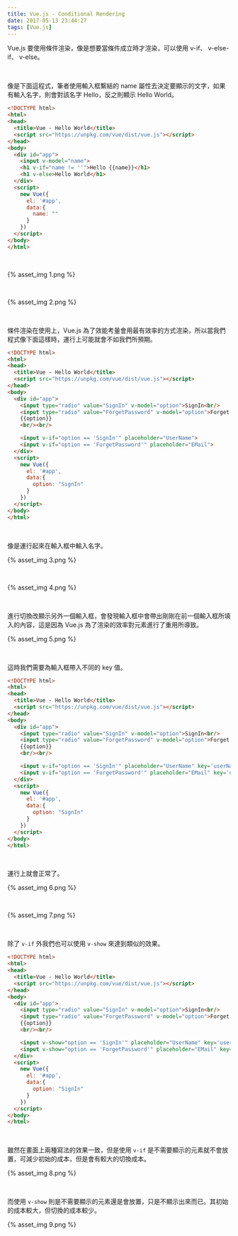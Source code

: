 ```yaml
---
title: Vue.js - Conditional Rendering
date: 2017-05-13 23:44:27
tags: [Vue.js]
---
```


Vue.js 要使用條件渲染，像是想要當條件成立時才渲染，可以使用 v-if、 v-else-if、 v-else。    

<!-- More -->

<br/>


像是下面這程式，筆者使用輸入框繫結的 name 屬性去決定要顯示的文字，如果有輸入名字，則會對該名字 Hello，反之則顯示 Hello World。  

```html
<!DOCTYPE html>
<html>
<head>
  <title>Vue - Hello World</title>
  <script src="https://unpkg.com/vue/dist/vue.js"></script>
</head>
<body>
  <div id="app">
    <input v-model="name">
    <h1 v-if="name != ''">Hello {{name}}</h1>
    <h1 v-else>Hello World</h1>
  </div>
  <script>
    new Vue({
      el: '#app',
      data:{
        name: ""
      }      
    })
  </script>
</body>
</html>
```

<br/>


{% asset_img 1.png %}

<br/>


{% asset_img 2.png %}

<br/>


條件渲染在使用上，Vue.js 為了效能考量會用最有效率的方式渲染，所以當我們程式像下面這樣時，運行上可能就會不如我們所預期。  

```html
<!DOCTYPE html>
<html>
<head>
  <title>Vue - Hello World</title>
  <script src="https://unpkg.com/vue/dist/vue.js"></script>
</head>
<body>
  <div id="app">
    <input type="radio" value="SignIn" v-model="option">SignIn<br/>
    <input type="radio" value="ForgetPassword" v-model="option">Forget password<br/>
    {{option}}
    <br/><br/>

    <input v-if="option == 'SignIn'" placeholder="UserName">
    <input v-if="option == 'ForgetPassword'" placeholder="EMail">
  </div>
  <script>
    new Vue({
      el: '#app',
      data:{
        option: "SignIn"
      }      
    })
  </script>
</body>
</html>
```

<br/>


像是運行起來在輸入框中輸入名字。  

{% asset_img 3.png %}

<br/>


{% asset_img 4.png %}

<br/>


進行切換改顯示另外一個輸入框，會發現輸入框中會帶出剛剛在前一個輸入框所填入的內容，這是因為 Vue.js 為了渲染的效率對元素進行了重用所導致。  

{% asset_img 5.png %}

<br/>


這時我們需要為輸入框帶入不同的 key 值。  

```html
<!DOCTYPE html>
<html>
<head>
  <title>Vue - Hello World</title>
  <script src="https://unpkg.com/vue/dist/vue.js"></script>
</head>
<body>
  <div id="app">
    <input type="radio" value="SignIn" v-model="option">SignIn<br/>
    <input type="radio" value="ForgetPassword" v-model="option">Forget password<br/>
    {{option}}
    <br/><br/>

    <input v-if="option == 'SignIn'" placeholder="UserName" key='userName'>
    <input v-if="option == 'ForgetPassword'" placeholder="EMail" key='email'>
  </div>
  <script>
    new Vue({
      el: '#app',
      data:{
        option: "SignIn"
      }      
    })
  </script>
</body>
</html>
```

<br/>


運行上就會正常了。  

{% asset_img 6.png %}

<br/>


{% asset_img 7.png %}

<br/>


除了 `v-if` 外我們也可以使用 `v-show` 來達到類似的效果。  

```html
<!DOCTYPE html>
<html>
<head>
  <title>Vue - Hello World</title>
  <script src="https://unpkg.com/vue/dist/vue.js"></script>
</head>
<body>
  <div id="app">
    <input type="radio" value="SignIn" v-model="option">SignIn<br/>
    <input type="radio" value="ForgetPassword" v-model="option">Forget password<br/>
    {{option}}
    <br/><br/>

    <input v-show="option == 'SignIn'" placeholder="UserName" key='userName'>
    <input v-show="option == 'ForgetPassword'" placeholder="EMail" key='email'>
  </div>
  <script>
    new Vue({
      el: '#app',
      data:{
        option: "SignIn"
      }      
    })
  </script>
</body>
</html>
```

<br/>


雖然在畫面上兩種寫法的效果一致，但是使用 `v-if` 是不需要顯示的元素就不會放置，可減少初始的成本，但是會有較大的切換成本。  

{% asset_img 8.png %}

<br/>


而使用 `v-show` 則是不需要顯示的元素還是會放置，只是不顯示出來而已。其初始的成本較大，但切換的成本較少。  

{% asset_img 9.png %}

<br/>
